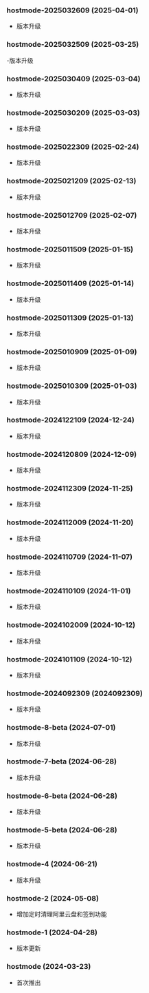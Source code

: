 ### hostmode-2025032609 (2025-04-01)

- 版本升级

### hostmode-2025032509 (2025-03-25)

-版本升级

### hostmode-2025030409 (2025-03-04)

- 版本升级

### hostmode-2025030209 (2025-03-03)

- 版本升级

### hostmode-2025022309 (2025-02-24)

- 版本升级

### hostmode-2025021209 (2025-02-13)

- 版本升级

### hostmode-2025012709 (2025-02-07)

- 版本升级

### hostmode-2025011509 (2025-01-15)

- 版本升级

### hostmode-2025011409 (2025-01-14)

- 版本升级

### hostmode-2025011309 (2025-01-13)

- 版本升级

### hostmode-2025010909 (2025-01-09)

- 版本升级

### hostmode-2025010309 (2025-01-03)

- 版本升级

### hostmode-2024122109 (2024-12-24)

- 版本升级

### hostmode-2024120809 (2024-12-09)

- 版本升级

### hostmode-2024112309 (2024-11-25)

- 版本升级

### hostmode-2024112009 (2024-11-20)

- 版本升级

### hostmode-2024110709 (2024-11-07)

- 版本升级

### hostmode-2024110109 (2024-11-01)

- 版本升级

### hostmode-2024102009 (2024-10-12)

- 版本升级

### hostmode-2024101109 (2024-10-12)

- 版本升级

### hostmode-2024092309 (2024092309)

- 版本升级

### hostmode-8-beta (2024-07-01)

- 版本升级

### hostmode-7-beta (2024-06-28)

- 版本升级

### hostmode-6-beta (2024-06-28)

- 版本升级

### hostmode-5-beta (2024-06-28)

- 版本升级

### hostmode-4 (2024-06-21)

- 版本升级

### hostmode-2 (2024-05-08)

- 增加定时清理阿里云盘和签到功能

### hostmode-1 (2024-04-28)

- 版本更新

### hostmode (2024-03-23)

- 首次推出